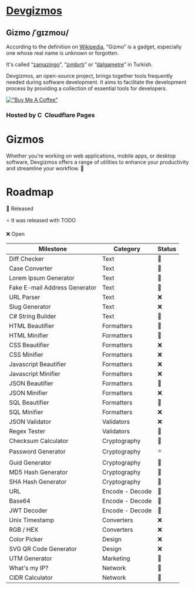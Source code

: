 
# [Devgizmos](https://devgizmos.com/)

## Gizmo /ˈɡɪzmoʊ/
According to the definition on [Wikipedia](https://en.wikipedia.org/wiki/Gizmo), “Gizmo” is a gadget, especially one whose real name is unknown or forgotten.

It's called “[zamazingo](https://eksisozluk.com/zamazingo--61113)”, “[zımbırtı](https://eksisozluk.com/zimbirti--60489)” or “[dalgametre](https://eksisozluk.com/dalgametre--93562)” in Turkish.

Devgizmos, an open-source project, brings together tools frequently needed during software development. It aims to facilitate the development process by providing a collection of essential tools for developers.

[!["Buy Me A Coffee"](https://www.buymeacoffee.com/assets/img/custom_images/orange_img.png)](https://www.buymeacoffee.com/mertsarac)

### Hosted by  [<img alt="Cloudflare Pages" width="16" src="https://user-images.githubusercontent.com/23264/106598434-9e719e00-654f-11eb-9e59-6167043cfa01.png">](https://pages.dev)  Cloudflare Pages

# Gizmos
Whether you’re working on web applications, mobile apps, or desktop software, Devgizmos offers a range of utilities to enhance your productivity and streamline your workflow. 🚀

# Roadmap

🚀 Released

⭐ It was released with TODO

❌ Open

| **Milestone**                   | **Category**     | **Status** |
|---------------------------------|------------------|------------|
| Diff Checker                    | Text             | 🚀         |
| Case Converter                  | Text             | 🚀         |
| Lorem Ipsum Generator           | Text             | 🚀         |
| Fake E-mail Address Generator   | Text             | 🚀         |
| URL Parser                      | Text             | ❌         |
| Slug Generator                  | Text             | ❌         |
| C# String Builder               | Text             | 🚀         |
| HTML Beautifier                 | Formatters       | 🚀         |
| HTML Minifier                   | Formatters       | 🚀         |
| CSS Beautifier                  | Formatters       | ❌         |
| CSS Minifier                    | Formatters       | ❌         |
| Javascript Beautifier           | Formatters       | ❌         |
| Javascript Minifier             | Formatters       | ❌         |
| JSON Beautifier                 | Formatters       | 🚀         |
| JSON Minifier                   | Formatters       | ❌         |
| SQL Beautifier                  | Formatters       | 🚀         |
| SQL Minifier                    | Formatters       | ❌         |
| JSON Validator                  | Validators       | ❌         |
| Regex Tester                    | Validators       | 🚀         |
| Checksum Calculator             | Cryptography     | 🚀         |
| Password Generator              | Cryptography     | ⭐         |
| Guid Generator                  | Cryptography     | 🚀         |
| MD5 Hash Generator              | Cryptography     | 🚀         |
| SHA Hash Generator              | Cryptography     | 🚀         |
| URL                             | Encode - Decode  | 🚀         |
| Base64                          | Encode - Decode  | 🚀         |
| JWT Decoder                     | Encode - Decode  | 🚀         |
| Unix Timestamp                  | Converters       | ❌         |
| RGB / HEX                       | Converters       | ❌         |
| Color Picker                    | Design           | ❌         |
| SVG QR Code Generator           | Design           | ❌         |
| UTM Generator                   | Marketing        | 🚀         |
| What's my IP?                   | Network          | 🚀         |
| CIDR Calculator                 | Network          | 🚀         |
